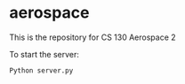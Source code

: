 aerospace
=========

This is the repository for CS 130 Aerospace 2 

To start the server:
```
Python server.py
```
